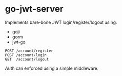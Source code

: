 # go-jwt-server
Implements bare-bone JWT login/register/logout using:

- goji
- gorm
- jwt-go

```shell
POST /account/register
POST /account/login
GET  /account/logout
```

Auth can enforced using a simple middleware.


